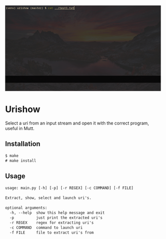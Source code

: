 
![](misc/showcase.gif)

# Urishow
Select a uri from an input stream and open it with the correct program, useful in Mutt.

## Installation
```
$ make
# make install
```

## Usage
```
usage: main.py [-h] [-p] [-r REGEX] [-c COMMAND] [-f FILE]

Extract, show, select and launch uri's.

optional arguments:
  -h, --help  show this help message and exit
  -p          just print the extracted uri's
  -r REGEX    regex for extracting uri's
  -c COMMAND  command to launch uri
  -f FILE     file to extract uri's from
```

